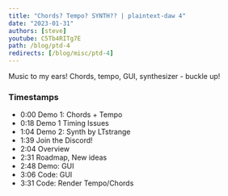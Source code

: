 ```yaml
---
title: "Chords? Tempo? SYNTH?? | plaintext-daw 4"
date: "2023-01-31"
authors: [steve]
youtube: C5Tb4RITg7E
path: /blog/ptd-4
redirects: [/blog/misc/ptd-4]
---
```


<YouTubePlayer youtubeLink={frontmatter.youtube} />

Music to my ears! Chords, tempo, GUI, synthesizer - buckle up!

<!-- truncate -->

### Timestamps

- 0:00 Demo 1: Chords + Tempo
- 0:18 Demo 1 Timing Issues
- 1:04 Demo 2: Synth by LTstrange
- 1:39 Join the Discord!
- 2:04 Overview
- 2:31 Roadmap, New ideas
- 2:48 Demo: GUI
- 3:06 Code: GUI
- 3:31 Code: Render Tempo/Chords
